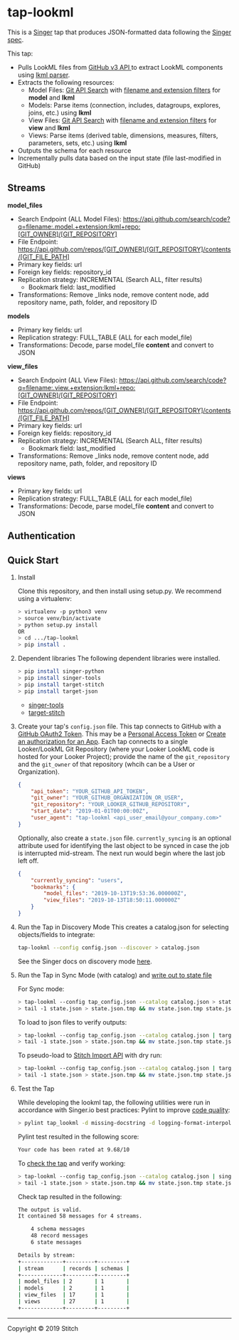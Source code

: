 # tap-lookml

This is a [Singer](https://singer.io) tap that produces JSON-formatted data
following the [Singer
spec](https://github.com/singer-io/getting-started/blob/master/SPEC.md).

This tap:

- Pulls LookML files from [GitHub v3 API ](https://developer.github.com/v3/) to extract LookML components using [lkml parser](https://github.com/joshtemple/lkml).
- Extracts the following resources:
  - Model Files: [Git API Search](https://developer.github.com/v3/search/#search-code) with [filename and extension filters](https://help.github.com/en/articles/searching-code) for **model** and **lkml**
  - Models: Parse items (connection, includes, datagroups, explores, joins, etc.) using **lkml**
  - View Files: [Git API Search](https://developer.github.com/v3/search/#search-code) with [filename and extension filters](https://help.github.com/en/articles/searching-code) for **view** and **lkml**
  - Views: Parse items (derived table, dimensions, measures, filters, parameters, sets, etc.) using **lkml**
- Outputs the schema for each resource
- Incrementally pulls data based on the input state (file last-modified in GitHub)


## Streams

**model_files**
- Search Endpoint (ALL Model Files): https://api.github.com/search/code?q=filename:.model.+extension:lkml+repo:[GIT_OWNER]/[GIT_REPOSITORY]
- File Endpoint: https://api.github.com/repos/[GIT_OWNER]/[GIT_REPOSITORY]/contents/[GIT_FILE_PATH]
- Primary key fields: url
- Foreign key fields: repository_id
- Replication strategy: INCREMENTAL (Search ALL, filter results)
  - Bookmark field: last_modified
- Transformations: Remove _links node, remove content node, add repository name, path, folder, and repository ID

**models**
- Primary key fields: url
- Replication strategy: FULL_TABLE (ALL for each model_file)
- Transformations: Decode, parse model_file **content** and convert to JSON

**view_files**
- Search Endpoint (ALL View Files): https://api.github.com/search/code?q=filename:.view.+extension:lkml+repo:[GIT_OWNER]/[GIT_REPOSITORY]
- File Endpoint: https://api.github.com/repos/[GIT_OWNER]/[GIT_REPOSITORY]/contents/[GIT_FILE_PATH]
- Primary key fields: url
- Foreign key fields: repository_id
- Replication strategy: INCREMENTAL (Search ALL, filter results)
  - Bookmark field: last_modified
- Transformations: Remove _links node, remove content node, add repository name, path, folder, and repository ID

**views**
- Primary key fields: url
- Replication strategy: FULL_TABLE (ALL for each model_file)
- Transformations: Decode, parse model_file **content** and convert to JSON


## Authentication


## Quick Start

1. Install

    Clone this repository, and then install using setup.py. We recommend using a virtualenv:

    ```bash
    > virtualenv -p python3 venv
    > source venv/bin/activate
    > python setup.py install
    OR
    > cd .../tap-lookml
    > pip install .
    ```
2. Dependent libraries
    The following dependent libraries were installed.
    ```bash
    > pip install singer-python
    > pip install singer-tools
    > pip install target-stitch
    > pip install target-json
    
    ```
    - [singer-tools](https://github.com/singer-io/singer-tools)
    - [target-stitch](https://github.com/singer-io/target-stitch)

3. Create your tap's `config.json` file. This tap connects to GitHub with a [GitHub OAuth2 Token](https://developer.github.com/v3/#authentication). This may be a [Personal Access Token](https://github.com/settings/tokens) or [Create an authorization for an App](https://developer.github.com/v3/oauth_authorizations/#create-a-new-authorization). Each tap connects to a single Looker/LookML Git Repository (where your Looker LookML code is hosted for your Looker Project); provide the name of the `git_repository` and the `git_owner` of that repository (whcih can be a User or Organization). 

    ```json
    {
        "api_token": "YOUR_GITHUB_API_TOKEN",
        "git_owner": "YOUR_GITHUB_ORGANIZATION_OR_USER",
        "git_repository": "YOUR_LOOKER_GITHUB_REPOSITORY",
        "start_date": "2019-01-01T00:00:00Z",
        "user_agent": "tap-lookml <api_user_email@your_company.com>"
    }
    ```
    
    Optionally, also create a `state.json` file. `currently_syncing` is an optional attribute used for identifying the last object to be synced in case the job is interrupted mid-stream. The next run would begin where the last job left off.

    ```json
    {
        "currently_syncing": "users",
        "bookmarks": {
            "model_files": "2019-10-13T19:53:36.000000Z",
            "view_files": "2019-10-13T18:50:11.000000Z"
        }
    }
    ```

4. Run the Tap in Discovery Mode
    This creates a catalog.json for selecting objects/fields to integrate:
    ```bash
    tap-lookml --config config.json --discover > catalog.json
    ```
   See the Singer docs on discovery mode
   [here](https://github.com/singer-io/getting-started/blob/master/docs/DISCOVERY_MODE.md#discovery-mode).

5. Run the Tap in Sync Mode (with catalog) and [write out to state file](https://github.com/singer-io/getting-started/blob/master/docs/RUNNING_AND_DEVELOPING.md#running-a-singer-tap-with-a-singer-target)

    For Sync mode:
    ```bash
    > tap-lookml --config tap_config.json --catalog catalog.json > state.json
    > tail -1 state.json > state.json.tmp && mv state.json.tmp state.json
    ```
    To load to json files to verify outputs:
    ```bash
    > tap-lookml --config tap_config.json --catalog catalog.json | target-json > state.json
    > tail -1 state.json > state.json.tmp && mv state.json.tmp state.json
    ```
    To pseudo-load to [Stitch Import API](https://github.com/singer-io/target-stitch) with dry run:
    ```bash
    > tap-lookml --config tap_config.json --catalog catalog.json | target-stitch --config target_config.json --dry-run > state.json
    > tail -1 state.json > state.json.tmp && mv state.json.tmp state.json
    ```

6. Test the Tap
    
    While developing the lookml tap, the following utilities were run in accordance with Singer.io best practices:
    Pylint to improve [code quality](https://github.com/singer-io/getting-started/blob/master/docs/BEST_PRACTICES.md#code-quality):
    ```bash
    > pylint tap_lookml -d missing-docstring -d logging-format-interpolation -d too-many-locals -d too-many-arguments
    ```
    Pylint test resulted in the following score:
    ```bash
    Your code has been rated at 9.68/10
    ```

    To [check the tap](https://github.com/singer-io/singer-tools#singer-check-tap) and verify working:
    ```bash
    > tap-lookml --config tap_config.json --catalog catalog.json | singer-check-tap > state.json
    > tail -1 state.json > state.json.tmp && mv state.json.tmp state.json
    ```
    Check tap resulted in the following:
    ```bash
    The output is valid.
    It contained 58 messages for 4 streams.

        4 schema messages
        48 record messages
        6 state messages

    Details by stream:
    +-------------+---------+---------+
    | stream      | records | schemas |
    +-------------+---------+---------+
    | model_files | 2       | 1       |
    | models      | 2       | 1       |
    | view_files  | 17      | 1       |
    | views       | 27      | 1       |
    +-------------+---------+---------+
    ```
---

Copyright &copy; 2019 Stitch
